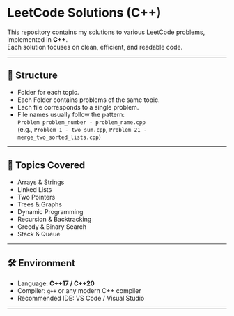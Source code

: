 # LeetCode Solutions (C++)

This repository contains my solutions to various LeetCode problems, implemented in **C++**.  
Each solution focuses on clean, efficient, and readable code.

---

## 📘 Structure

- Folder for each topic.
- Each Folder contains problems of the same topic.
- Each file corresponds to a single problem.
- File names usually follow the pattern:  
  `Problem problem_number - problem_name.cpp`  
  (e.g., `Problem 1 - two_sum.cpp`, `Problem 21 - merge_two_sorted_lists.cpp`)

---

## 🧠 Topics Covered

- Arrays & Strings  
- Linked Lists
- Two Pointers 
- Trees & Graphs  
- Dynamic Programming  
- Recursion & Backtracking  
- Greedy & Binary Search  
- Stack & Queue  

---

## 🛠️ Environment

- Language: **C++17 / C++20**
- Compiler: `g++` or any modern C++ compiler
- Recommended IDE: VS Code / Visual Studio

---
